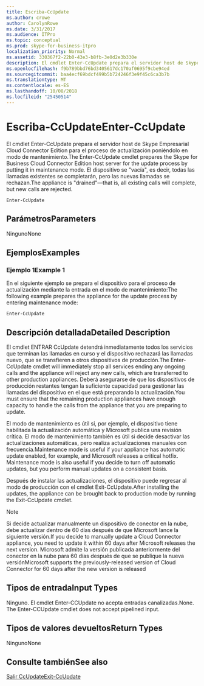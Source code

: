 ```yaml
---
title: Escriba-CcUpdate
ms.author: crowe
author: CarolynRowe
ms.date: 3/31/2017
ms.audience: ITPro
ms.topic: conceptual
ms.prod: skype-for-business-itpro
localization_priority: Normal
ms.assetid: 330367f2-22b0-43e3-b8fb-3e0d2e3b330e
description: El cmdlet Enter-CcUpdate prepara el servidor host de Skype Empresarial Cloud Connector Edition para el proceso de actualización poniéndolo en modo de mantenimiento. El dispositivo isdrained, es decir, todas las llamadas existentes se completarán, pero las nuevas llamadas se rechazan.
ms.openlocfilehash: f9b789bbd76bd3405617dc170af0695f9cbe94ed
ms.sourcegitcommit: baa4ecf69bdcf499b5b724246f3e9f45c6ca3b7b
ms.translationtype: MT
ms.contentlocale: es-ES
ms.lasthandoff: 10/08/2018
ms.locfileid: "25450514"
---
```

# <a name="enter-ccupdate"></a><span data-ttu-id="f4e69-104">Escriba-CcUpdate</span><span class="sxs-lookup"><span data-stu-id="f4e69-104">Enter-CcUpdate</span></span>
 
<span data-ttu-id="f4e69-105">El cmdlet Enter-CcUpdate prepara el servidor host de Skype Empresarial Cloud Connector Edition para el proceso de actualización poniéndolo en modo de mantenimiento.</span><span class="sxs-lookup"><span data-stu-id="f4e69-105">The Enter-CcUpdate cmdlet prepares the Skype for Business Cloud Connector Edition host server for the update process by putting it in maintenance mode.</span></span> <span data-ttu-id="f4e69-106">El dispositivo se "vacía", es decir, todas las llamadas existentes se completarán, pero las nuevas llamadas se rechazan.</span><span class="sxs-lookup"><span data-stu-id="f4e69-106">The appliance is "drained"—that is, all existing calls will complete, but new calls are rejected.</span></span> 
  
```
Enter-CcUpdate
```

## <a name="parameters"></a><span data-ttu-id="f4e69-107">Parámetros</span><span class="sxs-lookup"><span data-stu-id="f4e69-107">Parameters</span></span>

<span data-ttu-id="f4e69-108">Ninguno</span><span class="sxs-lookup"><span data-stu-id="f4e69-108">None</span></span>
  
## <a name="examples"></a><span data-ttu-id="f4e69-109">Ejemplos</span><span class="sxs-lookup"><span data-stu-id="f4e69-109">Examples</span></span>
<span data-ttu-id="f4e69-110"><a name="Examples"> </a></span><span class="sxs-lookup"><span data-stu-id="f4e69-110"></span></span>

### <a name="example-1"></a><span data-ttu-id="f4e69-111">Ejemplo 1</span><span class="sxs-lookup"><span data-stu-id="f4e69-111">Example 1</span></span>

<span data-ttu-id="f4e69-112">En el siguiente ejemplo se prepara el dispositivo para el proceso de actualización mediante la entrada en el modo de mantenimiento:</span><span class="sxs-lookup"><span data-stu-id="f4e69-112">The following example prepares the appliance for the update process by entering maintenance mode:</span></span>
  
```
Enter-CcUpdate 
```

## <a name="detailed-description"></a><span data-ttu-id="f4e69-113">Descripción detallada</span><span class="sxs-lookup"><span data-stu-id="f4e69-113">Detailed Description</span></span>
<span data-ttu-id="f4e69-114"><a name="DetailedDescription"> </a></span><span class="sxs-lookup"><span data-stu-id="f4e69-114"></span></span>

<span data-ttu-id="f4e69-115">El cmdlet ENTRAR CcUpdate detendrá inmediatamente todos los servicios que terminan las llamadas en curso y el dispositivo rechazará las llamadas nuevo, que se transfieren a otros dispositivos de producción.</span><span class="sxs-lookup"><span data-stu-id="f4e69-115">The Enter-CcUpdate cmdlet will immediately stop all services ending any ongoing calls and the appliance will reject any new calls, which are transferred to other production appliances.</span></span> <span data-ttu-id="f4e69-116">Deberá asegurarse de que los dispositivos de producción restantes tengan la suficiente capacidad para gestionar las llamadas del dispositivo en el que está preparando la actualización.</span><span class="sxs-lookup"><span data-stu-id="f4e69-116">You must ensure that the remaining production appliances have enough capacity to handle the calls from the appliance that you are preparing to update.</span></span>
  
<span data-ttu-id="f4e69-p104">El modo de mantenimiento es útil si, por ejemplo, el dispositivo tiene habilitada la actualización automática y Microsoft publica una revisión crítica. El modo de mantenimiento también es útil si decide desactivar las actualizaciones automáticas, pero realiza actualizaciones manuales con frecuencia.</span><span class="sxs-lookup"><span data-stu-id="f4e69-p104">Maintenance mode is useful if your appliance has automatic update enabled, for example, and Microsoft releases a critical hotfix. Maintenance mode is also useful if you decide to turn off automatic updates, but you perform manual updates on a consistent basis.</span></span>
  
<span data-ttu-id="f4e69-119">Después de instalar las actualizaciones, el dispositivo puede regresar al modo de producción con el cmdlet Exit-CcUpdate.</span><span class="sxs-lookup"><span data-stu-id="f4e69-119">After installing the updates, the appliance can be brought back to production mode by running the Exit-CcUpdate cmdlet.</span></span>
  
> [!NOTE]
> <span data-ttu-id="f4e69-120">Si decide actualizar manualmente un dispositivo de conector en la nube, debe actualizar dentro de 60 días después de que Microsoft lance la siguiente versión.</span><span class="sxs-lookup"><span data-stu-id="f4e69-120">If you decide to manually update a Cloud Connector appliance, you need to update it within 60 days after Microsoft releases the next version.</span></span> <span data-ttu-id="f4e69-121">Microsoft admite la versión publicada anteriormente del conector en la nube para 60 días después de que se publique la nueva versión</span><span class="sxs-lookup"><span data-stu-id="f4e69-121">Microsoft supports the previously-released version of Cloud Connector for 60 days after the new version is released</span></span> 
  
## <a name="input-types"></a><span data-ttu-id="f4e69-122">Tipos de entrada</span><span class="sxs-lookup"><span data-stu-id="f4e69-122">Input Types</span></span>
<span data-ttu-id="f4e69-123"><a name="InputTypes"> </a></span><span class="sxs-lookup"><span data-stu-id="f4e69-123"></span></span>

<span data-ttu-id="f4e69-p106">Ninguno. El cmdlet Enter-CCUpdate no acepta entradas canalizadas.</span><span class="sxs-lookup"><span data-stu-id="f4e69-p106">None. The Enter-CCUpdate cmdlet does not accept pipelined input.</span></span>
  
## <a name="return-types"></a><span data-ttu-id="f4e69-126">Tipos de valores devueltos</span><span class="sxs-lookup"><span data-stu-id="f4e69-126">Return Types</span></span>
<span data-ttu-id="f4e69-127"><a name="ReturnTypes"> </a></span><span class="sxs-lookup"><span data-stu-id="f4e69-127"></span></span>

<span data-ttu-id="f4e69-128">Ninguno</span><span class="sxs-lookup"><span data-stu-id="f4e69-128">None</span></span> 
  
## <a name="see-also"></a><span data-ttu-id="f4e69-129">Consulte también</span><span class="sxs-lookup"><span data-stu-id="f4e69-129">See also</span></span>
<span data-ttu-id="f4e69-130"><a name="ReturnTypes"> </a></span><span class="sxs-lookup"><span data-stu-id="f4e69-130"></span></span>

[<span data-ttu-id="f4e69-131">Salir CcUpdate</span><span class="sxs-lookup"><span data-stu-id="f4e69-131">Exit-CcUpdate</span></span>](exit-ccupdate.md)
  

